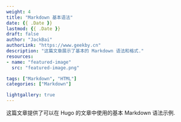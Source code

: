 ```yaml
---
weight: 4
title: "Markdown 基本语法"
date: {{ .Date }}
lastmod: {{ .Date }}
draft: false
author: "JackBai"
authorLink: "https://www.geekby.cn"
description: "这篇文章展示了基本的 Markdown 语法和格式."
resources:
- name: "featured-image"
  src: "featured-image.png"

tags: ["Markdown", "HTML"]
categories: ["Markdown"]

lightgallery: true
---
```


这篇文章提供了可以在 Hugo 的文章中使用的基本 Markdown 语法示例.

<!--more-->

